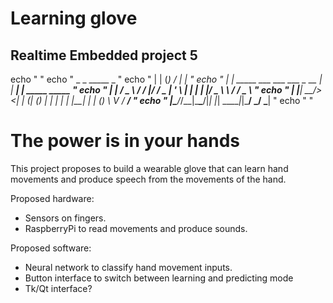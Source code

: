 # Learning glove
## Realtime Embedded project 5

echo "                                                               "
echo "  _               _                    _____ _                 "
echo " | |             (_)                  / ____| |                "
echo " | |     _____  ___  ___ ___  _ __   | |  __| | _____   _____  "
echo " | |    / _ \ \/ / |/ __/ _ \| '_ \  | | |_ | |/ _ \ \ / / _ \ "
echo " | |___|  __/>  <| | (_| (_) | | | | | |__| | | (_) \ V /  __/ "
echo " |______\___/_/\_\_|\___\___/|_| |_|  \_____|_|\___/ \_/ \___| "
echo "                                                               "
                                                                                                         
# The power is in your hands

This project proposes to build a wearable glove that can learn hand movements and produce speech from the movements of the hand.

Proposed hardware:
* Sensors on fingers.
* RaspberryPi to read movements and produce sounds.

Proposed software:
* Neural network to classify hand movement inputs.
* Button interface to switch between learning and predicting mode
* Tk/Qt interface?


